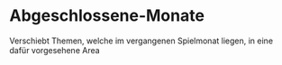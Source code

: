 # Abgeschlossene-Monate
Verschiebt Themen, welche im vergangenen Spielmonat liegen, in eine dafür vorgesehene Area
